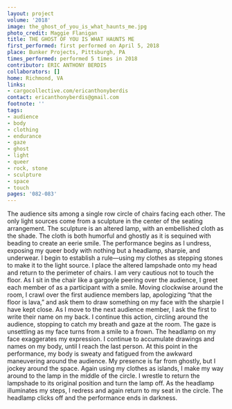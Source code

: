 ```yaml
---
layout: project
volume: '2018'
image: the_ghost_of_you_is_what_haunts_me.jpg
photo_credit: Maggie Flanigan
title: THE GHOST OF YOU IS WHAT HAUNTS ME
first_performed: first performed on April 5, 2018
place: Bunker Projects, Pittsburgh, PA
times_performed: performed 5 times in 2018
contributor: ERIC ANTHONY BERDIS
collaborators: []
home: Richmond, VA
links:
- cargocollective.com/ericanthonyberdis
contact: ericanthonyberdis@gmail.com
footnote: ''
tags:
- audience
- body
- clothing
- endurance
- gaze
- ghost
- light
- queer
- rock, stone
- sculpture
- space
- touch
pages: '082-083'
---
```


The audience sits among a single row circle of chairs facing each other. The only light sources come from a sculpture in the center of the seating arrangement. The sculpture is an altered lamp, with an embellished cloth as the shade. The cloth is both humorful and ghostly as it is sequined with beading to create an eerie smile. The performance begins as I undress, exposing my queer body with nothing but a headlamp, sharpie, and underwear. I begin to establish a rule—using my clothes as stepping stones to make it to the light source. I place the altered lampshade onto my head and return to the perimeter of chairs. I am very cautious not to touch the floor. As I sit in the chair like a gargoyle peering over the audience, I greet each member of as a participant with a smile. Moving clockwise around the room, I crawl over the first audience members lap, apologizing “that the floor is lava,” and ask them to draw something on my face with the sharpie I have kept close. As I move to the next audience member, I ask the first to write their name on my back. I continue this action, circling around the audience, stopping to catch my breath and gaze at the room. The gaze is unsettling as my face turns from a smile to a frown. The headlamp on my face exaggerates my expression. I continue to accumulate drawings and names on my body, until I reach the last person. At this point in the performance, my body is sweaty and fatigued from the awkward maneuvering around the audience. My presence is far from ghostly, but I jockey around the space. Again using my clothes as islands, I make my way around to the lamp in the middle of the circle. I wrestle to return the lampshade to its original position and turn the lamp off. As the headlamp illuminates my steps, I redress and again return to my seat in the circle. The headlamp clicks off and the performance ends in darkness.

